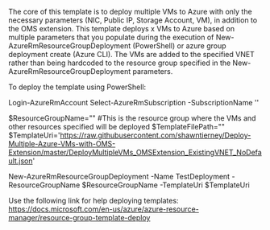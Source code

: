 The core of this template is to deploy multiple VMs to Azure with only the necessary parameters (NIC, Public IP, Storage Account, VM), in addition to the OMS extension.  This template deploys x VMs to Azure based on multiple parameters that you populate during the execution of New-AzureRmResourceGroupDeployment (PowerShell) or azure group deployment create (Azure CLI).  The VMs are added to the specified VNET rather than being hardcoded to the resource group specified in the New-AzureRmResourceGroupDeployment parameters.

To deploy the template using PowerShell: 

Login-AzureRmAccount 
Select-AzureRmSubscription -SubscriptionName '<subscription name>'

$ResourceGroupName="<resource group name>" #This is the resource group where the VMs and other resources specified will be deployed
$TemplateFilePath="<local path to template>"
$TemplateUri='https://raw.githubusercontent.com/shawntierney/Deploy-Multiple-Azure-VMs-with-OMS-Extension/master/DeployMultipleVMs_OMSExtension_ExistingVNET_NoDefault.json'

New-AzureRmResourceGroupDeployment -Name TestDeployment -ResourceGroupName $ResourceGroupName -TemplateUri $TemplateUri 

Use the following link for help deploying templates: https://docs.microsoft.com/en-us/azure/azure-resource-manager/resource-group-template-deploy


